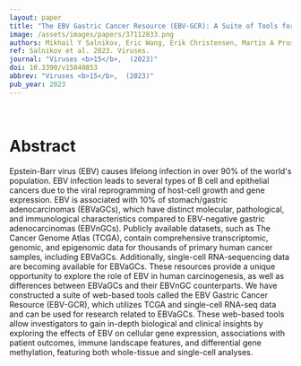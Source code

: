 ```yaml
---
layout: paper
title: "The EBV Gastric Cancer Resource (EBV-GCR): A Suite of Tools for Investigating EBV-Associated Human Gastric Carcinogenesis."
image: /assets/images/papers/37112833.png
authors: Mikhail Y Salnikov, Eric Wang, Erik Christensen, Martin A Prusinkiewicz, Parisa Shooshtari, Joe S Mymryk
ref: Salnikov et al. 2023. Viruses.
journal: "Viruses <b>15</b>,  (2023)"
doi: 10.3390/v15040853
abbrev: "Viruses <b>15</b>,  (2023)"
pub_year: 2023
---
```


<br />
<div data-badge-popover="right" data-badge-type="donut" data-pmid="37112833" data-hide-no-mentions="true" class="altmetric-embed"></div>

# Abstract

Epstein-Barr virus (EBV) causes lifelong infection in over 90% of the world's population. EBV infection leads to several types of B cell and epithelial cancers due to the viral reprogramming of host-cell growth and gene expression. EBV is associated with 10% of stomach/gastric adenocarcinomas (EBVaGCs), which have distinct molecular, pathological, and immunological characteristics compared to EBV-negative gastric adenocarcinomas (EBVnGCs). Publicly available datasets, such as The Cancer Genome Atlas (TCGA), contain comprehensive transcriptomic, genomic, and epigenomic data for thousands of primary human cancer samples, including EBVaGCs. Additionally, single-cell RNA-sequencing data are becoming available for EBVaGCs. These resources provide a unique opportunity to explore the role of EBV in human carcinogenesis, as well as differences between EBVaGCs and their EBVnGC counterparts. We have constructed a suite of web-based tools called the EBV Gastric Cancer Resource (EBV-GCR), which utilizes TCGA and single-cell RNA-seq data and can be used for research related to EBVaGCs. These web-based tools allow investigators to gain in-depth biological and clinical insights by exploring the effects of EBV on cellular gene expression, associations with patient outcomes, immune landscape features, and differential gene methylation, featuring both whole-tissue and single-cell analyses.

